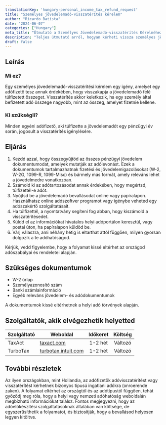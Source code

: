 ```yaml
---
translationKey: 'hungary-personal_income_tax_refund_request'
title: "Személyes jövedelemadó-visszatérítés kérelem"
author: "Ricardo Batista"
date: "2024-06-07"
categories: ["Hungary"]
meta_title: "Útmutató a Személyes Jövedelemadó-visszatérítés Kérelméhez"
description: "Teljes útmutató arról, hogyan kérheti vissza személyes jövedelemadóját." 
draft: false
---
```


## Leírás
### Mi ez?
Egy személyes jövedelemadó-visszatérítési kérelem egy igény, amelyet egy adófizető tesz annak érdekében, hogy visszakapja a jövedelemadó felé túlfizetett összeget. Visszatérítés akkor keletkezik, ha egy személy által befizetett adó összege nagyobb, mint az összeg, amelyet fizetnie kellene.

### Ki szükségli?
Minden egyéni adófizető, aki túlfizette a jövedelemadót egy pénzügyi év során, jogosult a visszatérítés igénylésére.

## Eljárás
1. Kezdd azzal, hogy összegyűjtöd az összes pénzügyi jövedelem dokumentumodat, amelyek mutatják az adólevonást. Ezek a dokumentumok tartalmazhatnak fizetési és jövedelemigazolásokat (W-2, W-2G, 1099-R, 1099-Misc) és bármely más formát, amely releváns lehet a jövedelmedre vonatkozóan.
2. Számold ki az adótartozásodat annak érdekében, hogy megértsd, túlfizettél-e adót.
3. Nyújtsd be a jövedelemadó bevallásodat online vagy papíralapon. Használhatsz online adószoftver programot vagy igénybe veheted egy adószakértő szolgáltatásait.
4. Ha túlfizettél, a nyomtatvány segíteni fog abban, hogy kiszámold a visszatérítésedet.
5. Küldd el az információkat hivatalos helyi adóportálon keresztül, vagy postai úton, ha papíralapon küldöd be.
6. Várj válaszra, ami néhány hétig is eltarthat attól függően, milyen gyorsan dolgozik a te adóhatóságod.

Kérjük, vedd figyelembe, hogy a folyamat kissé eltérhet az országod adószabályai és rendeletei alapján.

## Szükséges dokumentumok
- W-2 űrlap
- Személyazonosító szám
- Banki számlainformáció
- Egyéb releváns jövedelem- és adódokumentumok

A dokumentumok kissé eltérhetnek a helyi adó törvények alapján.

## Szolgáltatók, akik elvégezhetik helyetted

| Szolgáltató | Weboldal | Időkeret | Költség |
| --------------- | --------------- | :-------------: | :-------------: |
| TaxAct | [taxact.com](https://www.taxact.com/) | 1-2 hét | Változó |
| TurboTax | [turbotax.intuit.com](https://turbotax.intuit.com/) | 1-2 hét | Változó |

## További részletek
Az ilyen országokban, mint Hollandia, az adófizetők adóvisszatérítést vagy visszatérítést kérhetnek bizonyos típusú ingatlani adókra (onroerende zaken). A folyamat eltérhet az országtól és az adótípustól függően, tehát győződj meg róla, hogy a helyi vagy nemzeti adóhatóság weboldalán megbízható információkat találsz. Fontos megjegyezni, hogy az adóelőkészítési szolgáltatásoknak általában van költsége, de egyszerűsíthetik a folyamatot, és biztosítják, hogy a bevallásod helyesen legyen kitöltve.